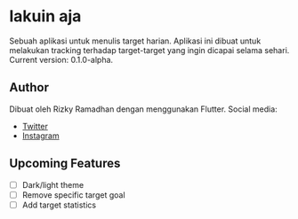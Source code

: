 # lakuin aja

Sebuah aplikasi untuk menulis target harian. Aplikasi ini dibuat untuk melakukan tracking terhadap target-target yang ingin dicapai selama sehari. Current version: 0.1.0-alpha.

## Author

Dibuat oleh Rizky Ramadhan dengan menggunakan Flutter. Social media:

- [Twitter](https://twitter.com/dendengcrap)
- [Instagram](https://www.instagram.com/jmiryas/)

## Upcoming Features

- [ ] Dark/light theme
- [ ] Remove specific target goal
- [ ] Add target statistics
